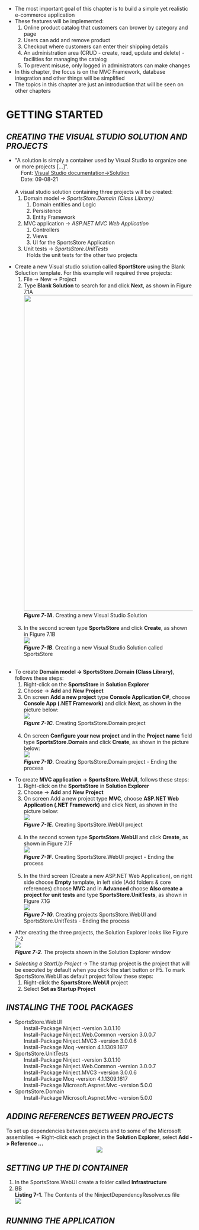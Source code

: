 <ul>
  <li>
    The most important goal of this chapter is to build a simple yet realistic e-commerce application
  </li>
  <li>
    These features will be implemented:
    <ol>
      <li>Online product catalog that customers can brower by category and page</li>
      <li>Users can add and remove product</li>
      <li>Checkout where customers can enter their shipping details</li>
      <li>An administration area (CRUD - create, read, update and delete) - facilities for managing the catalog</li>
      <li>To prevent misuse, only logged in administrators can make changes</li>
    </ol>
  </li>
  <li>In this chapter, the focus is on the MVC Framework, database integration and other things will be simplified</li>
  <li>The topics in this chapter are just an introduction that will be seen on other chapters</li>
</ul>

<h1>GETTING STARTED</h1>

<h2><i>CREATING THE VISUAL STUDIO SOLUTION AND PROJECTS</i></h2>

<ul>
  <li>
    "A solution is simply a container used by Visual Studio to organize one or more projects [...]".<br />
    &nbsp;&nbsp;&nbsp;&nbsp;Font: <a href="https://docs.microsoft.com/en-us/visualstudio/get-started/tutorial-projects-solutions?view=vs-2019">Visual Studio documentation->Solution</a> <br />
    &nbsp;&nbsp;&nbsp;&nbsp;Date: 09-08-21<br /><br />
    A visual studio solution containing three projects will be created:
    <ol>
      <li>
        Domain model -> <i>SportsStore.Domain (Class Library)</i><br />
        <ol>
          <li>Domain entities and Logic</li>
          <li>Persistence</li>
          <li>Entity Framework</li>
        </ol>
      </li>
      <li>
        MVC application -> <i>ASP.NET MVC Web Application</i><br />
        <ol>
          <li>Controllers</li>
          <li>Views</li>
          <li>UI for the SportsStore Application</li>
        </ol>        
      </li>
      <li>
        Unit tests -> <i>SportsStore.UnitTests</i><br />
        &nbsp&nbspHolds the unit tests for the other two projects
      </li>
    </ol>
  </li>
</ul>

<ul>
  <li>
    Create a new Visual studio solution called <b>SportStore</b> using the Blank Soluction template. For this example will required three projects:
    <ol>
      <li>File -> New -> Project</li>
      <li> 
        Type <b>Blank Solution</b> to search for and click <b>Next</b>, as shown in Figure 7.1A<br />
        <img src="Pictures/Figure 7_1.png" width=850px /><br />
        <i><strong>Figure 7-1A</strong></i>. Creating a new Visual Studio Solution
        <br /><br />
      </li>
      <li>
        In the second screen type <b>SportsStore</b> and click <b>Create</b>, as shown in Figure 7.1B<br />
        <img src="Pictures/Figure 7_1B.png" /><br />
        <i><strong>Figure 7-1B</strong></i>. Creating a new Visual Studio Solution called SportsStore<br />
      </li>
    </ol><br />
  </li>
</ul>

<ul>
 <li>
    To create <b>Domain model -> SportsStore.Domain (Class Library)</b>, follows these steps:
    <ol>
      <li>Right-click on the <b>SportsStore</b> in <b>Solution Explorer</b></li>
      <li>Choose -> <b>Add</b> and <b>New Project</b></li>
      <li>
        On screen <b>Add a new project</b>  type <b>Console Application C#</b>, choose <b>Console App (.NET Framework)</b> and click <b>Next</b>, as shown in the picture below:<br />
        <img src="Pictures/Figure 7_1C.png" /><br />
        <i><strong>Figure 7-1C</strong></i>. Creating SportsStore.Domain project<br /><br />
      </li>
      <li>
        On screen <b>Configure your new project</b> and in the <b>Project name</b> field type <b>SportsStore.Domain</b> and click <b>Create</b>, as shown in the picture below:<br />
        <img src="Pictures/Figure 7_1D.png" /><br />
        <i><strong>Figure 7-1D</strong></i>. Creating SportsStore.Domain project - Ending the process<br />
      </li>
    </ol>
  </li>
</ul>

<ul>
  <li>
      To create <b>MVC application -> SportsStore.WebUI</b>, follows these steps:
      <ol>
        <li>Right-click on the <b>SportsStore</b> in <b>Solution Explorer</b></li>
        <li>Choose -> <b>Add</b> and <b>New Project</b></li>
        <li>On screen Add a new project type <b>MVC</b>, choose <b>ASP.NET Web Application (.NET Framework)</b> and click Next, as shown in the picture below:<br />
          <img src="Pictures/Figure 7_1E.png" /><br />
          <i><strong>Figure 7-1E</strong></i>. Creating SportsStore.WebUI project<br /><br />
        </li>
        <li>
          In the second screen type <b>SportsStore.WebUI</b> and click <b>Create</b>, as shown in Figure 7.1F<br />
          <img src="Pictures/Figure 7_1F.png" /><br />
          <i><strong>Figure 7-1F</strong></i>. Creating SportsStore.WebUI project - Ending the process<br /><br />
        </li>
        <li>In the third screen (Create a new ASP.NET Web Application),  on right side choose <b>Empty</b> template, in left side (Add folders & core references) choose <b>MVC</b> and in <b>Advanced </b> choose <b>Also create a project for unit tests</b> and type <b>SportsStore.UnitTests</b>, as shown in Figure 7.1G<br />
          <img src="Pictures/Figure 7_1G.png" /><br />
          <i><strong>Figure 7-1G</strong></i>. Creating projects SportsStore.WebUI and SportsStore.UnitTests  - Ending the process<br />
      </ol>
    </li>
</ul>

<ul>
  <li>
    After creating the three projects, the Solution Explorer looks like Figure 7-2<br />
    <img src="Pictures/Figure 7_2.png" /><br />
    <i><strong>Figure 7-2</strong></i>. The projects shown in the Solution Explorer window<br />
  </li>
</ul>

<ul>
  <li>
    <i>Selecting a StartUp Project</i> -> The startup project is the project that will be executed by default when you click the start button or F5. To mark SportsStore.WebUI as default project follow these steps:<br />
    <ol>
      <li>Right-click the <b>SportsStore.WebUI</b> project</li>
      <li>Select <b>Set as Startup Project</b></li>
    </ol>
  </li>
</ul>

<h2><i>INSTALING THE TOOL PACKAGES</i></h2>

<ul>
  <li>
    SportsStore.WebUI<br />
      &nbsp;&nbsp;&nbsp;&nbsp;&nbsp;&nbsp;Install-Package Ninject -version 3.0.1.10 <br />
      &nbsp;&nbsp;&nbsp;&nbsp;&nbsp;&nbsp;Install-Package Ninject.Web.Common -version 3.0.0.7<br />
      &nbsp;&nbsp;&nbsp;&nbsp;&nbsp;&nbsp;Install-Package Ninject.MVC3 -version 3.0.0.6<br />
      &nbsp;&nbsp;&nbsp;&nbsp;&nbsp;&nbsp;Install-Package Moq -version 4.1.1309.1617 <br />
  </li>
  <li>
    SportsStore.UnitTests<br />
      &nbsp;&nbsp;&nbsp;&nbsp;&nbsp;&nbsp;Install-Package Ninject -version 3.0.1.10 <br />
      &nbsp;&nbsp;&nbsp;&nbsp;&nbsp;&nbsp;Install-Package Ninject.Web.Common -version 3.0.0.7  <br />
      &nbsp;&nbsp;&nbsp;&nbsp;&nbsp;&nbsp;Install-Package Ninject.MVC3 -version 3.0.0.6 <br />
      &nbsp;&nbsp;&nbsp;&nbsp;&nbsp;&nbsp;Install-Package Moq -version 4.1.1309.1617  <br />
      &nbsp;&nbsp;&nbsp;&nbsp;&nbsp;&nbsp;Install-Package Microsoft.Aspnet.Mvc -version 5.0.0 <br />
  </li>
  <li>
    SportsStore.Domain<br />
      &nbsp;&nbsp;&nbsp;&nbsp;&nbsp;&nbsp;Install-Package Microsoft.Aspnet.Mvc -version 5.0.0 <br />
  </li>
</ul>

<h2><i>ADDING REFERENCES BETWEEN PROJECTS</i></h2>
  To set up dependencies between projects and to some of the Microsoft assemblies -> Right-click each project in the <b>Solution Explorer</b>, select <b>Add -> Reference ...</b><br />

  <center>  
    <img src="Pictures/Table 7-2.png" />
  </center>

<h2><i>SETTING UP THE DI CONTAINER</i></h2>
    <ol>
      <li>In the SportsStore.WebUI create a folder called <b>Infrastructure</b></li>
      <li>
        BB<br />
        <b>Listing 7-1.</b> The Contents of the NinjectDependencyResolver.cs file<br />
        <img src="Pictures/Listing 7-1.png" />
      </li>
    </ol>

<h2><i>RUNNING THE APPLICATION</i></h2>
